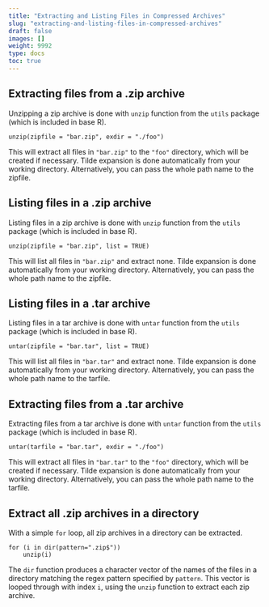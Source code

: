 ```yaml
---
title: "Extracting and Listing Files in Compressed Archives"
slug: "extracting-and-listing-files-in-compressed-archives"
draft: false
images: []
weight: 9992
type: docs
toc: true
---
```


## Extracting files from a .zip archive
Unzipping a zip archive is done with `unzip` function from the `utils` package (which is included in base R). 

    unzip(zipfile = "bar.zip", exdir = "./foo")

This will extract all files in `"bar.zip"` to the `"foo"` directory, which will be created if necessary. Tilde expansion is done automatically from your working directory. Alternatively, you can pass the whole path name to the zipfile.

## Listing files in a .zip archive
Listing files in a zip archive is done with `unzip` function from the `utils` package (which is included in base R). 

    unzip(zipfile = "bar.zip", list = TRUE)

This will list all files in `"bar.zip"` and extract none. Tilde expansion is done automatically from your working directory. Alternatively, you can pass the whole path name to the zipfile.

## Listing files in a .tar archive
Listing files in a tar archive is done with `untar` function from the `utils` package (which is included in base R). 

    untar(zipfile = "bar.tar", list = TRUE)

This will list all files in `"bar.tar"` and extract none. Tilde expansion is done automatically from your working directory. Alternatively, you can pass the whole path name to the tarfile.

## Extracting files from a .tar archive
Extracting files from a tar archive is done with `untar` function from the `utils` package (which is included in base R). 

    untar(tarfile = "bar.tar", exdir = "./foo")

This will extract all files in `"bar.tar"` to the `"foo"` directory, which will be created if necessary. Tilde expansion is done automatically from your working directory. Alternatively, you can pass the whole path name to the tarfile.

## Extract all .zip archives in a directory
With a simple `for` loop, all zip archives in a directory can be extracted.

    for (i in dir(pattern=".zip$"))
        unzip(i)

The `dir` function produces a character vector of the names of the files in a directory matching the regex pattern specified by `pattern`. This vector is looped through with index `i`, using the `unzip` function to extract each zip archive.

